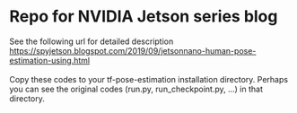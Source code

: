 # Repo for NVIDIA Jetson series blog
See the following url for detailed description</br>
https://spyjetson.blogspot.com/2019/09/jetsonnano-human-pose-estimation-using.html</br></br>
Copy these codes to your  tf-pose-estimation installation directory. Perhaps you can see the original codes (run.py, run_checkpoint.py, ...) in that directory.